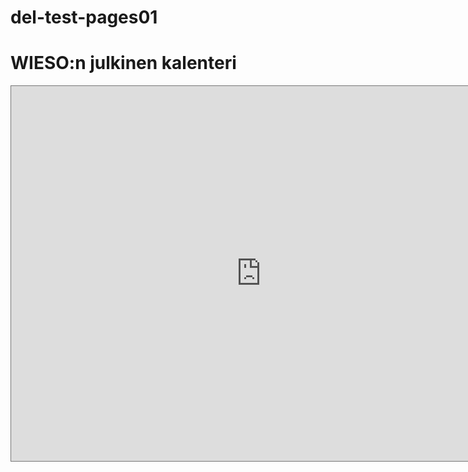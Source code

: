 # del-test-pages01

# WIESO:n julkinen kalenteri

<iframe src="https://calendar.google.com/calendar/embed?height=600&wkst=2&bgcolor=%23ffffff&ctz=Europe%2FVienna&showPrint=0&src=ODQwMGE0YzM5M2RmOWE0MDFjYzI1YmE1MTc4NzVmOGIyMzZlMjJmODI2MWY0ODY1ZDFkNDI3NDVmZjI5Mzc5NUBncm91cC5jYWxlbmRhci5nb29nbGUuY29t&color=%23C0CA33" style="border:solid 1px #777" width="800" height="600" frameborder="0" scrolling="no"></iframe>
